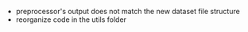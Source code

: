 - preprocessor's output does not match the new dataset file structure
- reorganize code in the utils folder

